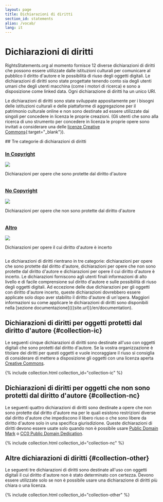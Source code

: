 ```yaml
---
layout: page
title: Dichiarazioni di diritti
section_id: statements
alias: /vocab/
lang: it
---
```


# Dichiarazioni di diritti

RightsStatements.org al momento fornisce 12 diverse dichiarazioni di diritti che possono essere utilizzate dalle istituzioni culturali per comunicare al pubblico il diritto d'autore e le possibilità di riuso degli oggetti digitali. Le dichiarazioni di diritti sono state progettate tenendo conto sia degli utenti umani che degli utenti macchina (come i motori di ricerca) e sono a disposizione come linked data. Ogni dichiarazione di diritti ha un unico URI.

Le dichiarazioni di diritti sono state sviluppate appositamente per i bisogni delle istituzioni culturali e delle piattaforme di aggregazione per il patrimonio culturale online e non sono destinate ad essere utilizzate dai singoli per concedere in licenza le proprie creazioni. (Gli utenti che sono alla ricerca di uno strumento per concedere in licenza le proprie opere sono invitati a considerare una delle [licenze Creative Commons](https://creativecommons.org/licenses/){:target="_blank"}).

<div class="box">
## Tre categorie di dichiarazioni di diritti

<div class="row" markdown="0">
<div class="medium-4 columns">
<div class="statements-category-teaser">
<a href="#collection-ic"><h3>In Copyright</h3></a>
<a href="#collection-ic">
<img src="{{ site.url }}{{ site.baseurl }}/files/icons/InC.Icon-Only.dark.svg" />
</a>
<p>Dichiarazioni per opere che sono protette dal diritto d'autore</p>
</div>
</div>
<div class="medium-4 columns">
<div class="statements-category-teaser">
<a href="#collection-nc"><h3>No Copyright</h3></a>
<a href="#collection-nc">
<img src="{{ site.url }}{{ site.baseurl }}/files/icons/NoC.Icon-Only.dark.svg" />
</a>
<p>Dichiarazioni per opere che non sono protette dal diritto d'autore</p>
</div>
</div>
<div class="medium-4 columns">
<div class="statements-category-teaser">
<a href="#collection-other"><h3>Altro</h3></a>
<a href="#collection-other">
<img src="{{ site.url }}{{ site.baseurl }}/files/icons/Other.Icon-Only.dark.svg" />
</a>
<p>Dichiarazioni per opere il cui diritto d'autore è incerto</p>
</div>
</div>
</div>
<div>
<p>Le dichiarazioni di diritti rientrano in tre categorie: dichiarazioni per opere che sono protette dal diritto d'autore, dichiarazioni per opere che non sono protette dal diritto d'autore e dichiarazioni per opere il cui diritto d'autore è incerto. Le dichiarazioni forniscono agli utenti finali informazioni di alto livello e di facile comprensione sul diritto d'autore e sulle possibilità di riuso degli oggetti digitali. Ad eccezione delle due dichiarazioni per gli oggetti con diritto d'autore incerto, queste dichiarazioni dovrebbero essere applicate solo dopo aver stabilito il diritto d'autore di un'opera. Maggiori informazioni su come applicare le dichiarazioni di diritti sono disponibili nella [sezione documentazione]({{site.url}}/en/documentation).</p>
</div>

</div>

## Dichiarazioni di diritti per oggetti protetti dal diritto d'autore  {#collection-ic}

Le seguenti cinque dichiarazioni di diritti sono destinate all'uso con oggetti digitali che sono protetti dal diritto d'autore. Se la vostra organizzazione è titolare dei diritti per questi oggetti e vuole incoraggiare il riuso si consiglia di considerare di mettere a disposizione gli oggetti con una licenza aperta [Creative Commons](https://creativecommons.org/licenses/).

{% include collection.html collection_id="collection-ic" %}

## Dichiarazioni di diritti per oggetti che non sono protetti dal diritto d'autore {#collection-nc}

Le seguenti quattro dichiarazioni di diritti sono destinate a opere che non sono protette dal diritto d'autore ma per le quali esistono restrizioni diverse dal diritto d'autore che impediscono il libero riuso o che sono libere da diritto d'autore solo in una specifica giurisdizione. Queste dichiarazioni di diritti devono essere usate solo quando non è possibile usare [Public Domain Mark](https://creativecommons.org/publicdomain/mark/1.0/) o [CC0 Public Domain Dedication](https://creativecommons.org/publicdomain/zero/1.0/).

{% include collection.html collection_id="collection-nc" %}

## Altre dichiarazioni di diritti  {#collection-other}

Le seguenti tre dichiarazioni di diritti sono destinate all'uso con oggetti digitali il cui diritto d'autore non è stato determinato con certezza. Devono essere utilizzate solo se non è possibile usare una dichiarazione di diritti più chiara o una licenza.

{% include collection.html collection_id="collection-other" %}
